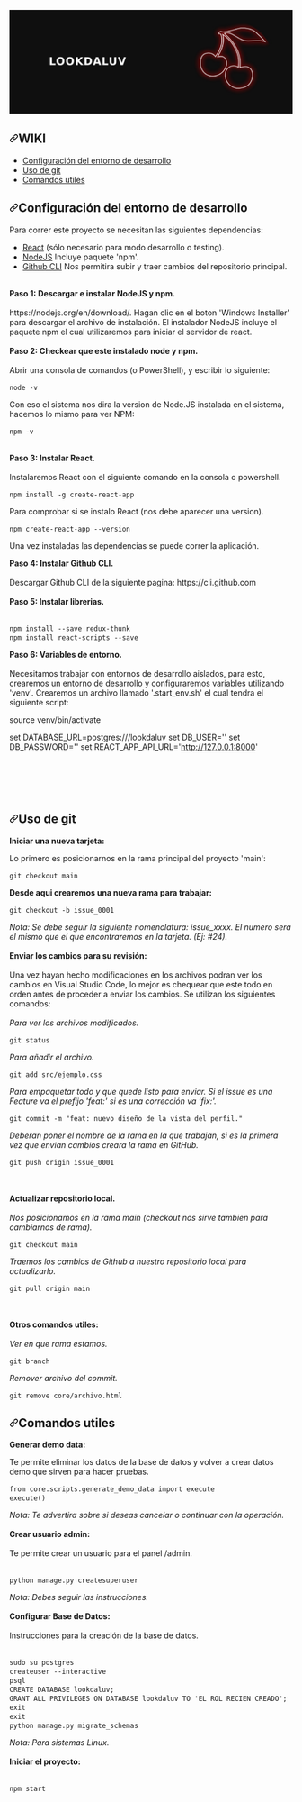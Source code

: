 ![alt text](https://github.com/NicolasMuras/lookdaluv/blob/main/core/static/images/banner.jpg?raw=true)

<h2><a id="user-content-tabla-de-contenido" class="anchor" aria-hidden="true" href="#tabla-de-contenido"><svg class="octicon octicon-link" viewBox="0 0 16 16" version="1.1" width="16" height="16" aria-hidden="true"><path fill-rule="evenodd" d="M7.775 3.275a.75.75 0 001.06 1.06l1.25-1.25a2 2 0 112.83 2.83l-2.5 2.5a2 2 0 01-2.83 0 .75.75 0 00-1.06 1.06 3.5 3.5 0 004.95 0l2.5-2.5a3.5 3.5 0 00-4.95-4.95l-1.25 1.25zm-4.69 9.64a2 2 0 010-2.83l2.5-2.5a2 2 0 012.83 0 .75.75 0 001.06-1.06 3.5 3.5 0 00-4.95 0l-2.5 2.5a3.5 3.5 0 004.95 4.95l1.25-1.25a.75.75 0 00-1.06-1.06l-1.25 1.25a2 2 0 01-2.83 0z"></path></svg></a>WIKI
</h2>
<ul>
  <li><a href="#configuracion-de-entorno">Configuración del entorno de desarrollo</a></li>
  <li><a href="#uso-de-git">Uso de git</a></li>
  <li><a href="#comandos-utiles">Comandos utiles</a></li>
</ul>

<h2><a id="configuracion-de-entorno" class="anchor" aria-hidden="true" href="#instalación-de-dependencias"><svg class="octicon octicon-link" viewBox="0 0 16 16" version="1.1" width="16" height="16" aria-hidden="true"><path fill-rule="evenodd" d="M7.775 3.275a.75.75 0 001.06 1.06l1.25-1.25a2 2 0 112.83 2.83l-2.5 2.5a2 2 0 01-2.83 0 .75.75 0 00-1.06 1.06 3.5 3.5 0 004.95 0l2.5-2.5a3.5 3.5 0 00-4.95-4.95l-1.25 1.25zm-4.69 9.64a2 2 0 010-2.83l2.5-2.5a2 2 0 012.83 0 .75.75 0 001.06-1.06 3.5 3.5 0 00-4.95 0l-2.5 2.5a3.5 3.5 0 004.95 4.95l1.25-1.25a.75.75 0 00-1.06-1.06l-1.25 1.25a2 2 0 01-2.83 0z"></path></svg></a>Configuración del entorno de desarrollo</h2>

<p>Para correr este proyecto se necesitan las siguientes dependencias:</p>
<ul>
<li><a href="https://es.reactjs.org/" rel="nofollow">React</a> (sólo necesario para modo desarrollo o testing).</li>
<li><a href="https://nodejs.org/en/download/" rel="nofollow">NodeJS</a> Incluye paquete 'npm'.</li>
<li><a href="https://cli.github.com" rel="nofollow">Github CLI</a> Nos permitira subir y traer cambios del repositorio principal.</li>
</ul>

<br>
<strong>Paso 1: Descargar e instalar NodeJS y npm.</strong>
<br>
<br>
https://nodejs.org/en/download/. Hagan clic en el boton 'Windows Installer' para descargar el archivo de instalación. El instalador NodeJS incluye el paquete npm el cual utilizaremos para iniciar el servidor de react.
<br>
<br>
<strong>Paso 2: Checkear que este instalado node y npm.</strong>
<br>
<br>
Abrir una consola de comandos (o PowerShell), y escribir lo siguiente:

<pre><code>node -v
</code></pre>

Con eso el sistema nos dira la version de Node.JS instalada en el sistema, hacemos lo mismo para ver NPM:

<pre><code>npm -v
</code></pre>
<br>
<strong>Paso 3: Instalar React.</strong>
<br>
<br>
Instalaremos React con el siguiente comando en la consola o powershell.

<pre><code>npm install -g create-react-app
</code></pre>

Para comprobar si se instalo React (nos debe aparecer una version).

<pre><code>npm create-react-app --version
</code></pre>

<p>Una vez instaladas las dependencias se puede correr la aplicación.</p>
<strong>Paso 4: Instalar Github CLI.</strong>
<br>
<br>
Descargar Github CLI de la siguiente pagina: https://cli.github.com
<br>
<br>
<strong>Paso 5: Instalar librerias.</strong>
<br>
<br>
<pre><code>npm install --save redux-thunk
npm install react-scripts --save
</code></pre>

<strong>Paso 6: Variables de entorno.</strong>
<br>
<br>
Necesitamos trabajar con entornos de desarrollo aislados, para esto, crearemos un entorno de desarrollo y configuraremos variables utilizando 'venv'.
Crearemos un archivo llamado '.start_env.sh' el cual tendra el siguiente script:

source venv/bin/activate

set DATABASE_URL=postgres:///lookdaluv
set DB_USER=''
set DB_PASSWORD=''
set REACT_APP_API_URL='http://127.0.0.1:8000'

<br>
<br>
<pre><code>
</code></pre>

<h2><a id="uso-de-git" class="anchor" aria-hidden="true" href="#implementación-del-proyecto"><svg class="octicon octicon-link" viewBox="0 0 16 16" version="1.1" width="16" height="16" aria-hidden="true"><path fill-rule="evenodd" d="M7.775 3.275a.75.75 0 001.06 1.06l1.25-1.25a2 2 0 112.83 2.83l-2.5 2.5a2 2 0 01-2.83 0 .75.75 0 00-1.06 1.06 3.5 3.5 0 004.95 0l2.5-2.5a3.5 3.5 0 00-4.95-4.95l-1.25 1.25zm-4.69 9.64a2 2 0 010-2.83l2.5-2.5a2 2 0 012.83 0 .75.75 0 001.06-1.06 3.5 3.5 0 00-4.95 0l-2.5 2.5a3.5 3.5 0 004.95 4.95l1.25-1.25a.75.75 0 00-1.06-1.06l-1.25 1.25a2 2 0 01-2.83 0z"></path></svg></a>Uso de git</h2>

<strong>Iniciar una nueva tarjeta:</strong>

Lo primero es posicionarnos en la rama principal del proyecto 'main':

<pre><code>git checkout main
</code></pre>

<strong>Desde aqui crearemos una nueva rama para trabajar:</strong>

<pre><code>git checkout -b issue_0001
</code></pre>

<em>
  Nota: Se debe seguir la siguiente nomenclatura: issue_xxxx. El numero sera el mismo que el que encontraremos en la tarjeta. (Ej: #24).
</em>

<br>
<br>
<strong>Enviar los cambios para su revisión:</strong>

<br>
<br>
Una vez hayan hecho modificaciones en los archivos podran ver los cambios en Visual Studio Code, lo mejor es chequear que este todo en orden antes de proceder a enviar los cambios. Se utilizan los siguientes comandos:
<br>
<br>
<em>
  Para ver los archivos modificados.
</em>
<pre><code>git status
</code></pre>

<em>
  Para añadir el archivo.
</em>
<pre><code>git add src/ejemplo.css
</code></pre>

<em>
  Para empaquetar todo y que quede listo para enviar. Si el issue es una Feature va el prefijo 'feat:' si es una corrección va 'fix:'.
</em>
<pre><code>git commit -m "feat: nuevo diseño de la vista del perfil."
</code></pre>

<em>
  Deberan poner el nombre de la rama en la que trabajan, si es la primera vez que envian cambios creara la rama en GitHub.
</em>
<pre><code>git push origin issue_0001
</code></pre>
<br>
<br>
<strong>Actualizar repositorio local.</strong>
<br>
<br>
<em>
  Nos posicionamos en la rama main (checkout nos sirve tambien para cambiarnos de rama).
</em>
<pre><code>git checkout main
</code></pre>

<em>
  Traemos los cambios de Github a nuestro repositorio local para actualizarlo.
</em>
<pre><code>git pull origin main
</code></pre>

<br>
<br>
<strong>Otros comandos utiles:</strong>
<br>
<br>
<em>
  Ver en que rama estamos.
</em>
<pre><code>git branch
</code></pre>

<em>
  Remover archivo del commit.
</em>
<pre><code>git remove core/archivo.html
</code></pre>


<h2><a id="user-content-comandos-utiles" class="anchor" aria-hidden="true" href="#comandos-utiles"><svg class="octicon octicon-link" viewBox="0 0 16 16" version="1.1" width="16" height="16" aria-hidden="true"><path fill-rule="evenodd" d="M7.775 3.275a.75.75 0 001.06 1.06l1.25-1.25a2 2 0 112.83 2.83l-2.5 2.5a2 2 0 01-2.83 0 .75.75 0 00-1.06 1.06 3.5 3.5 0 004.95 0l2.5-2.5a3.5 3.5 0 00-4.95-4.95l-1.25 1.25zm-4.69 9.64a2 2 0 010-2.83l2.5-2.5a2 2 0 012.83 0 .75.75 0 001.06-1.06 3.5 3.5 0 00-4.95 0l-2.5 2.5a3.5 3.5 0 004.95 4.95l1.25-1.25a.75.75 0 00-1.06-1.06l-1.25 1.25a2 2 0 01-2.83 0z"></path></svg></a>Comandos utiles</h2>


<strong>Generar demo data:</strong>

Te permite eliminar los datos de la base de datos y volver a crear datos demo que sirven para hacer pruebas.

<pre><code>from core.scripts.generate_demo_data import execute
execute()
</code></pre>

<em>
  Nota: Te advertira sobre si deseas cancelar o continuar con la operación.
</em>

<br>
<br>
<strong>Crear usuario admin:</strong>
<br>
<br>
Te permite crear un usuario para el panel /admin.
<br>
<br>
<pre><code>python manage.py createsuperuser
</code></pre>

<em>
  Nota: Debes seguir las instrucciones.
</em>

<br>
<br>
<strong>Configurar Base de Datos:</strong>
<br>
<br>
Instrucciones para la creación de la base de datos.
<br>
<br>
<pre><code>sudo su postgres
createuser --interactive
psql
CREATE DATABASE lookdaluv;
GRANT ALL PRIVILEGES ON DATABASE lookdaluv TO 'EL ROL RECIEN CREADO';
exit
exit
python manage.py migrate_schemas
</code></pre>

<em>
  Nota: Para sistemas Linux.
</em>
<br>
<br>
<strong>Iniciar el proyecto:</strong>
<br>
<br>
<pre><code>npm start
</code></pre>

